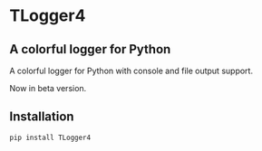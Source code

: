 # TLogger4

## A colorful logger for Python
A colorful logger for Python with console and file output support.

Now in beta version.

## Installation
```bash
pip install TLogger4
```
